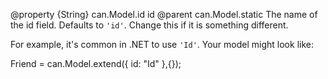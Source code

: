 @property {String} can.Model.id id
@parent can.Model.static
The name of the id field.  Defaults to `'id'`. Change this if it is something different.

For example, it's common in .NET to use `'Id'`.  Your model might look like:

   Friend = can.Model.extend({
     id: "Id"
   },{});